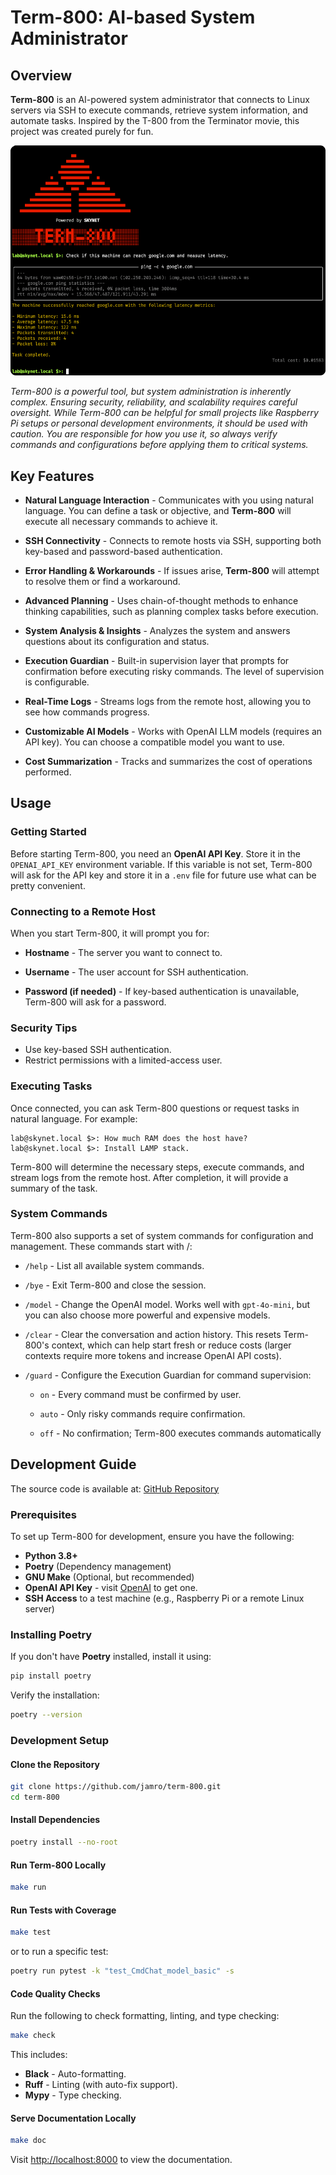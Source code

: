 # Term-800: AI-based System Administrator

## Overview

**Term-800** is an AI-powered system administrator that connects to Linux servers via SSH to execute commands, retrieve system information, and automate tasks. Inspired by the T-800 from the Terminator movie, this project was created purely for fun.

![Term-800 Screenshot](docs/screenshot.png)

*Term-800 is a powerful tool, but system administration is inherently complex. Ensuring security, reliability, and scalability requires careful oversight. While Term-800 can be helpful for small projects like Raspberry Pi setups or personal development environments, it should be used with caution. You are responsible for how you use it, so always verify commands and configurations before applying them to critical systems.*

## Key Features

- **Natural Language Interaction** - Communicates with you using natural language. You can define a task or objective, and **Term-800** will execute all necessary commands to achieve it.

- **SSH Connectivity** - Connects to remote hosts via SSH, supporting both key-based and password-based authentication.

- **Error Handling & Workarounds** - If issues arise, **Term-800** will attempt to resolve them or find a workaround.

- **Advanced Planning** - Uses chain-of-thought methods to enhance thinking capabilities, such as planning complex tasks before execution.

- **System Analysis & Insights** - Analyzes the system and answers questions about its configuration and status.

- **Execution Guardian** - Built-in supervision layer that prompts for confirmation before executing risky commands. The level of supervision is configurable.

- **Real-Time Logs** - Streams logs from the remote host, allowing you to see how commands progress.

- **Customizable AI Models** - Works with OpenAI LLM models (requires an API key). You can choose a compatible model you want to use.

- **Cost Summarization** - Tracks and summarizes the cost of operations performed.

## Usage

### Getting Started

Before starting Term-800, you need an **OpenAI API Key**. Store it in the `OPENAI_API_KEY` environment variable. If this variable is not set, Term-800 will ask for the API key and store it in a `.env` file for future use what can be pretty convenient.

### Connecting to a Remote Host

When you start Term-800, it will prompt you for:

- **Hostname** - The server you want to connect to.

- **Username** - The user account for SSH authentication.

- **Password (if needed)** - If key-based authentication is unavailable, Term-800 will ask for a password.

### Security Tips

- Use key-based SSH authentication.
- Restrict permissions with a limited-access user.

### Executing Tasks

Once connected, you can ask Term-800 questions or request tasks in natural language. For example:

```
lab@skynet.local $>: How much RAM does the host have?
lab@skynet.local $>: Install LAMP stack.
```

Term-800 will determine the necessary steps, execute commands, and stream logs from the remote host. After completion, it will provide a summary of the task.

### System Commands

Term-800 also supports a set of system commands for configuration and management. These commands start with /:

- `/help` - List all available system commands.

- `/bye` - Exit Term-800 and close the session.

- `/model` - Change the OpenAI model. Works well with `gpt-4o-mini`, but you can also choose more powerful and expensive models.

- `/clear` - Clear the conversation and action history. This resets Term-800's context, which can help start fresh or reduce costs (larger contexts require more tokens and increase OpenAI API costs).

- `/guard` - Configure the Execution Guardian for command supervision:

    - `on` - Every command must be confirmed by user.

    - `auto` - Only risky commands require confirmation.

    - `off` - No confirmation; Term-800 executes commands automatically

## Development Guide

The source code is available at: [GitHub Repository](https://github.com/jamro/term-800.git)

### Prerequisites

To set up Term-800 for development, ensure you have the following:

- **Python 3.8+**
- **Poetry** (Dependency management)
- **GNU Make** (Optional, but recommended)
- **OpenAI API Key** - visit [OpenAI](https://platform.openai.com) to get one.
- **SSH Access** to a test machine (e.g., Raspberry Pi or a remote Linux server)

### Installing Poetry

If you don't have **Poetry** installed, install it using:

```bash
pip install poetry
```

Verify the installation:

```bash
poetry --version
```

### Development Setup

#### Clone the Repository

```bash
git clone https://github.com/jamro/term-800.git
cd term-800
```

#### Install Dependencies

```bash
poetry install --no-root
```

#### Run Term-800 Locally

```bash
make run
```

#### Run Tests with Coverage

```bash
make test
```

or to run a specific test:

```bash
poetry run pytest -k "test_CmdChat_model_basic" -s
```

#### Code Quality Checks

Run the following to check formatting, linting, and type checking:

```bash
make check
```

This includes:

- **Black** - Auto-formatting.
- **Ruff** - Linting (with auto-fix support).
- **Mypy** - Type checking.


#### Serve Documentation Locally

```bash
make doc
```
Visit [http://localhost:8000](http://localhost:8000) to view the documentation.
